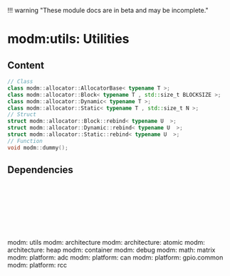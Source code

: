 !!! warning "These module docs are in beta and may be incomplete."

# modm:utils: Utilities



## Content

```cpp
// Class
class modm::allocator::AllocatorBase< typename T >;
class modm::allocator::Block< typename T , std::size_t BLOCKSIZE >;
class modm::allocator::Dynamic< typename T >;
class modm::allocator::Static< typename T , std::size_t N >;
// Struct
struct modm::allocator::Block::rebind< typename U  >;
struct modm::allocator::Dynamic::rebind< typename U  >;
struct modm::allocator::Static::rebind< typename U  >;
// Function
void modm::dummy();
```
## Dependencies

<?xml version="1.0" encoding="UTF-8" standalone="no"?>
<!DOCTYPE svg PUBLIC "-//W3C//DTD SVG 1.1//EN"
 "http://www.w3.org/Graphics/SVG/1.1/DTD/svg11.dtd">
<!-- Generated by graphviz version 2.40.1 (0)
 -->
<!-- Title: modm:utils Pages: 1 -->
<svg width="950pt" height="209pt"
 viewBox="0.00 0.00 949.50 209.00" xmlns="http://www.w3.org/2000/svg" xmlns:xlink="http://www.w3.org/1999/xlink">
<g id="graph0" class="graph" transform="scale(1 1) rotate(0) translate(4 205)">
<title>modm:utils</title>
<polygon fill="#ffffff" stroke="transparent" points="-4,4 -4,-205 945.5,-205 945.5,4 -4,4"/>
<!-- modm_utils -->
<g id="node1" class="node">
<title>modm_utils</title>
<polygon fill="#d3d3d3" stroke="#000000" stroke-width="2" points="507.5,-127 442.5,-127 442.5,-89 507.5,-89 507.5,-127"/>
<text text-anchor="middle" x="475" y="-111.8" font-family="Times,serif" font-size="14.00" fill="#000000">modm:</text>
<text text-anchor="middle" x="475" y="-96.8" font-family="Times,serif" font-size="14.00" fill="#000000">utils</text>
</g>
<!-- modm_architecture -->
<g id="node2" class="node">
<title>modm_architecture</title>
<g id="a_node2"><a xlink:href="../modm-architecture" xlink:title="modm:&#10;architecture">
<polygon fill="#d3d3d3" stroke="#000000" points="528,-201 422,-201 422,-163 528,-163 528,-201"/>
<text text-anchor="middle" x="475" y="-185.8" font-family="Times,serif" font-size="14.00" fill="#000000">modm:</text>
<text text-anchor="middle" x="475" y="-170.8" font-family="Times,serif" font-size="14.00" fill="#000000">architecture</text>
</a>
</g>
</g>
<!-- modm_utils&#45;&gt;modm_architecture -->
<g id="edge1" class="edge">
<title>modm_utils&#45;&gt;modm_architecture</title>
<path fill="none" stroke="#000000" d="M475,-127.0568C475,-134.8507 475,-144.0462 475,-152.6619"/>
<polygon fill="#000000" stroke="#000000" points="471.5001,-152.7505 475,-162.7505 478.5001,-152.7506 471.5001,-152.7505"/>
</g>
<!-- modm_architecture_atomic -->
<g id="node3" class="node">
<title>modm_architecture_atomic</title>
<g id="a_node3"><a xlink:href="../modm-architecture-atomic" xlink:title="modm:&#10;architecture:&#10;atomic">
<polygon fill="#d3d3d3" stroke="#000000" points="110,-53 0,-53 0,0 110,0 110,-53"/>
<text text-anchor="middle" x="55" y="-37.8" font-family="Times,serif" font-size="14.00" fill="#000000">modm:</text>
<text text-anchor="middle" x="55" y="-22.8" font-family="Times,serif" font-size="14.00" fill="#000000">architecture:</text>
<text text-anchor="middle" x="55" y="-7.8" font-family="Times,serif" font-size="14.00" fill="#000000">atomic</text>
</a>
</g>
</g>
<!-- modm_architecture_atomic&#45;&gt;modm_utils -->
<g id="edge2" class="edge">
<title>modm_architecture_atomic&#45;&gt;modm_utils</title>
<path fill="none" stroke="#000000" d="M110.2161,-50.3116C113.1647,-51.2848 116.1048,-52.1896 119,-53 229.3299,-83.8826 364.0637,-98.731 431.7718,-104.6786"/>
<polygon fill="#000000" stroke="#000000" points="431.7871,-108.1926 442.0491,-105.5578 432.3839,-101.2181 431.7871,-108.1926"/>
</g>
<!-- modm_architecture_heap -->
<g id="node4" class="node">
<title>modm_architecture_heap</title>
<g id="a_node4"><a xlink:href="../modm-architecture-heap" xlink:title="modm:&#10;architecture:&#10;heap">
<polygon fill="#d3d3d3" stroke="#000000" points="238,-53 128,-53 128,0 238,0 238,-53"/>
<text text-anchor="middle" x="183" y="-37.8" font-family="Times,serif" font-size="14.00" fill="#000000">modm:</text>
<text text-anchor="middle" x="183" y="-22.8" font-family="Times,serif" font-size="14.00" fill="#000000">architecture:</text>
<text text-anchor="middle" x="183" y="-7.8" font-family="Times,serif" font-size="14.00" fill="#000000">heap</text>
</a>
</g>
</g>
<!-- modm_architecture_heap&#45;&gt;modm_utils -->
<g id="edge3" class="edge">
<title>modm_architecture_heap&#45;&gt;modm_utils</title>
<path fill="none" stroke="#000000" d="M238.3048,-50.0185C241.2302,-51.0682 244.1411,-52.0696 247,-53 310.5353,-73.6775 386.2952,-90.4442 432.5049,-99.8182"/>
<polygon fill="#000000" stroke="#000000" points="431.9711,-103.2808 442.4643,-101.8167 433.3484,-96.4176 431.9711,-103.2808"/>
</g>
<!-- modm_container -->
<g id="node5" class="node">
<title>modm_container</title>
<g id="a_node5"><a xlink:href="../modm-container" xlink:title="modm:&#10;container">
<polygon fill="#d3d3d3" stroke="#000000" points="341.5,-45.5 256.5,-45.5 256.5,-7.5 341.5,-7.5 341.5,-45.5"/>
<text text-anchor="middle" x="299" y="-30.3" font-family="Times,serif" font-size="14.00" fill="#000000">modm:</text>
<text text-anchor="middle" x="299" y="-15.3" font-family="Times,serif" font-size="14.00" fill="#000000">container</text>
</a>
</g>
</g>
<!-- modm_container&#45;&gt;modm_utils -->
<g id="edge4" class="edge">
<title>modm_container&#45;&gt;modm_utils</title>
<path fill="none" stroke="#000000" d="M335.0735,-45.611C340.0625,-48.1464 345.1409,-50.6716 350,-53 377.3696,-66.1151 408.6217,-79.866 433.0304,-90.3377"/>
<polygon fill="#000000" stroke="#000000" points="431.7928,-93.6149 442.3638,-94.3253 434.5431,-87.1778 431.7928,-93.6149"/>
</g>
<!-- modm_debug -->
<g id="node6" class="node">
<title>modm_debug</title>
<g id="a_node6"><a xlink:href="../modm-debug" xlink:title="modm:&#10;debug">
<polygon fill="#d3d3d3" stroke="#000000" points="424.5,-45.5 359.5,-45.5 359.5,-7.5 424.5,-7.5 424.5,-45.5"/>
<text text-anchor="middle" x="392" y="-30.3" font-family="Times,serif" font-size="14.00" fill="#000000">modm:</text>
<text text-anchor="middle" x="392" y="-15.3" font-family="Times,serif" font-size="14.00" fill="#000000">debug</text>
</a>
</g>
</g>
<!-- modm_debug&#45;&gt;modm_utils -->
<g id="edge5" class="edge">
<title>modm_debug&#45;&gt;modm_utils</title>
<path fill="none" stroke="#000000" d="M411.6698,-45.8144C422.5233,-56.4717 436.1616,-69.8635 447.9995,-81.4875"/>
<polygon fill="#000000" stroke="#000000" points="445.8839,-84.3153 455.4713,-88.8243 450.7883,-79.3206 445.8839,-84.3153"/>
</g>
<!-- modm_math_matrix -->
<g id="node7" class="node">
<title>modm_math_matrix</title>
<g id="a_node7"><a xlink:href="../modm-math-matrix" xlink:title="modm:&#10;math:&#10;matrix">
<polygon fill="#d3d3d3" stroke="#000000" points="507.5,-53 442.5,-53 442.5,0 507.5,0 507.5,-53"/>
<text text-anchor="middle" x="475" y="-37.8" font-family="Times,serif" font-size="14.00" fill="#000000">modm:</text>
<text text-anchor="middle" x="475" y="-22.8" font-family="Times,serif" font-size="14.00" fill="#000000">math:</text>
<text text-anchor="middle" x="475" y="-7.8" font-family="Times,serif" font-size="14.00" fill="#000000">matrix</text>
</a>
</g>
</g>
<!-- modm_math_matrix&#45;&gt;modm_utils -->
<g id="edge6" class="edge">
<title>modm_math_matrix&#45;&gt;modm_utils</title>
<path fill="none" stroke="#000000" d="M475,-53.1861C475,-61.3465 475,-70.3646 475,-78.6895"/>
<polygon fill="#000000" stroke="#000000" points="471.5001,-78.7469 475,-88.7469 478.5001,-78.747 471.5001,-78.7469"/>
</g>
<!-- modm_platform_adc -->
<g id="node8" class="node">
<title>modm_platform_adc</title>
<g id="a_node8"><a xlink:href="../modm-platform-adc" xlink:title="modm:&#10;platform:&#10;adc">
<polygon fill="#d3d3d3" stroke="#000000" points="608.5,-53 525.5,-53 525.5,0 608.5,0 608.5,-53"/>
<text text-anchor="middle" x="567" y="-37.8" font-family="Times,serif" font-size="14.00" fill="#000000">modm:</text>
<text text-anchor="middle" x="567" y="-22.8" font-family="Times,serif" font-size="14.00" fill="#000000">platform:</text>
<text text-anchor="middle" x="567" y="-7.8" font-family="Times,serif" font-size="14.00" fill="#000000">adc</text>
</a>
</g>
</g>
<!-- modm_platform_adc&#45;&gt;modm_utils -->
<g id="edge7" class="edge">
<title>modm_platform_adc&#45;&gt;modm_utils</title>
<path fill="none" stroke="#000000" d="M536.8758,-53.1861C526.4358,-62.4346 514.7523,-72.7846 504.3736,-81.9788"/>
<polygon fill="#000000" stroke="#000000" points="501.898,-79.496 496.7335,-88.7469 506.5397,-84.7358 501.898,-79.496"/>
</g>
<!-- modm_platform_can -->
<g id="node9" class="node">
<title>modm_platform_can</title>
<g id="a_node9"><a xlink:href="../modm-platform-can" xlink:title="modm:&#10;platform:&#10;can">
<polygon fill="#d3d3d3" stroke="#000000" points="709.5,-53 626.5,-53 626.5,0 709.5,0 709.5,-53"/>
<text text-anchor="middle" x="668" y="-37.8" font-family="Times,serif" font-size="14.00" fill="#000000">modm:</text>
<text text-anchor="middle" x="668" y="-22.8" font-family="Times,serif" font-size="14.00" fill="#000000">platform:</text>
<text text-anchor="middle" x="668" y="-7.8" font-family="Times,serif" font-size="14.00" fill="#000000">can</text>
</a>
</g>
</g>
<!-- modm_platform_can&#45;&gt;modm_utils -->
<g id="edge8" class="edge">
<title>modm_platform_can&#45;&gt;modm_utils</title>
<path fill="none" stroke="#000000" d="M626.4454,-49.0037C623.6054,-50.393 620.7718,-51.738 618,-53 584.7597,-68.1349 546.0376,-82.857 517.2772,-93.255"/>
<polygon fill="#000000" stroke="#000000" points="515.7759,-90.0751 507.5451,-96.7462 518.1396,-96.664 515.7759,-90.0751"/>
</g>
<!-- modm_platform_gpio_common -->
<g id="node10" class="node">
<title>modm_platform_gpio_common</title>
<g id="a_node10"><a xlink:href="../modm-platform-gpio-common" xlink:title="modm:&#10;platform:&#10;gpio.common">
<polygon fill="#d3d3d3" stroke="#000000" points="840.5,-53 727.5,-53 727.5,0 840.5,0 840.5,-53"/>
<text text-anchor="middle" x="784" y="-37.8" font-family="Times,serif" font-size="14.00" fill="#000000">modm:</text>
<text text-anchor="middle" x="784" y="-22.8" font-family="Times,serif" font-size="14.00" fill="#000000">platform:</text>
<text text-anchor="middle" x="784" y="-7.8" font-family="Times,serif" font-size="14.00" fill="#000000">gpio.common</text>
</a>
</g>
</g>
<!-- modm_platform_gpio_common&#45;&gt;modm_utils -->
<g id="edge9" class="edge">
<title>modm_platform_gpio_common&#45;&gt;modm_utils</title>
<path fill="none" stroke="#000000" d="M727.4817,-50.185C724.6287,-51.1782 721.7903,-52.1234 719,-53 649.7692,-74.7507 566.9485,-91.5415 517.7819,-100.5792"/>
<polygon fill="#000000" stroke="#000000" points="517.0315,-97.1581 507.8181,-102.389 518.2826,-104.0454 517.0315,-97.1581"/>
</g>
<!-- modm_platform_rcc -->
<g id="node11" class="node">
<title>modm_platform_rcc</title>
<g id="a_node11"><a xlink:href="../modm-platform-rcc" xlink:title="modm:&#10;platform:&#10;rcc">
<polygon fill="#d3d3d3" stroke="#000000" points="941.5,-53 858.5,-53 858.5,0 941.5,0 941.5,-53"/>
<text text-anchor="middle" x="900" y="-37.8" font-family="Times,serif" font-size="14.00" fill="#000000">modm:</text>
<text text-anchor="middle" x="900" y="-22.8" font-family="Times,serif" font-size="14.00" fill="#000000">platform:</text>
<text text-anchor="middle" x="900" y="-7.8" font-family="Times,serif" font-size="14.00" fill="#000000">rcc</text>
</a>
</g>
</g>
<!-- modm_platform_rcc&#45;&gt;modm_utils -->
<g id="edge10" class="edge">
<title>modm_platform_rcc&#45;&gt;modm_utils</title>
<path fill="none" stroke="#000000" d="M858.4478,-49.8488C855.632,-51.0165 852.8009,-52.0827 850,-53 733.8669,-91.0339 588.8758,-102.8297 518.0161,-106.4399"/>
<polygon fill="#000000" stroke="#000000" points="517.5245,-102.9593 507.7034,-106.9336 517.8593,-109.9513 517.5245,-102.9593"/>
</g>
</g>
</svg>

